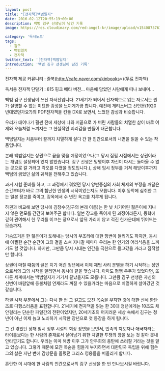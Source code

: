 ```yaml
---
layout: post
title: "[전자책]백범일지"
date: 2016-02-12T20:55:19+00:00
description: 백범 김구 선생님이 남긴 기록
image: https://res.cloudinary.com/red-angel-kr/image/upload/v1540875761/blog_img/etc.jpg

category: '독서노트'  
tags: 
  - 김구
  - 백범일지
  - 전자책
twitter_text: '[전자책]백범일지'
introduction: '백범 김구 선생님이 남긴 기록'
---
```


전자책 제공 커뮤니티 : 즐북(<http://cafe.naver.com/kinbooks>>)(무료 전자책)
  
독서용 전자책 단말기 : 815 핑크 베타 버전&#8230; 마음에 담았던 사람에게 떠나 보내며&#8230;

백범 김구 선생님이 쓰신 자서전입니다. 21세기가 되어서 전자책으로 읽는 저로서는 뭔가 설명할 수 없는 미묘한 감성을 느끼게가끔 합니다. 예전에 게티스버그 선언문(1920년대였던가요?)의 PDF전자책을 킨들 DX로 보면서, 느꼈던 감성과 비슷합니다.

우리가 태어나기 훨씬 전에 세상에 나와 저끝으로 가 버린 사람들의 치열한 삶이 바로 어제와 오늘처럼 느껴지는 그 현실적인 괴리감을 만들어 내곤합니다.

백범일지는 처음부터 끝까지 치열하게 살다 간 한 인간으로서의 내면을 읽을 수 있는 작품입니다.

본래 백범일지는 상권으로 끝을 맺을 예정이었으나(그 당시 집필 시점에서는 상권이라는 개념도 설정되어 있지 않았습니다. 김구 선생은 망명이후 자신이 다시는 돌아올 수 없는 곳으로 갈 거라고 각오를 다졌을 정도입니다.), 상해 임시 정부를 거쳐 해방이후까지 백범의 굵었던 삶의 궤적을 전해주고 있습니다.

과거 시험 준비를 하고, 그 과정에서 겪었던 당시 양반중심의 사회 체제의 부정을 깨달은 순간부터가 바로 그의 험난한 인생의 시작이었는지도 모릅니다. 이후 동학에 심취한 그는 일본 장교를 죽이고, 감옥에서 수 년간 옥고를 치루게 됩니다. 

하권과 비교해 보면 당시에 김창수(김구의 본래 이름)는 한 낯 치기어린 젊은이에 지나지 않은 면모를 간간히 보여주곤 합니다. 일본 장교를 죽이게 된 과정이라든지, 동학에 깊히 관여해서 한 무리를 이끄는 장으로서 앞뒤 가리지 않고 적진 한가운데에 뛰어드는 모습까지.

가슴뜨거운 한 젊은이가 토해내는 당시의 부조리에 대한 항변이 들리기도 하지만, 동시에 아찔한 순간 순간이 그의 곁을 스쳐 지나갈 때마다 우리는 한 인가의 어리석음을 느끼기도 할 것입니다. 하지만, 그만큼 당시 시대는 인간을 극한으로 몰고갔을 거라고 짐작할 만 합니다. 

상권이 마칠 때쯤의 글은 치기 어린 청년에서 이제 제법 사리 분별을 하기 시작하는 성인으로서의 그의 시작을 알리면서 동시에 끝을 맺습니다. 아마도 평행 우주가 있었다면, 또 다른 세계에서는 백범일지가 거기서 끝났을지도 모릅니다. 그만큼 김구 선생은 자신의 신변이 바람앞에 등불처럼 언제라도 꺼질 수 있을거라는 마음으로 치열하게 살아갔던 것 같습니다.

하권 시작 부분에서 그는 다시 한 번 그 길고도 모진 목숨을 부지한 것에 대한 신세 한탄조로 다행스러움을 표현합니다. 21세기에 전자책을 읽는 한 30대 청년에게는 10초도 채 안걸리는 단순한 파일간의 전환이었지만, 20세기초의 어지러운 세상 속에서 김구는 청년이 아닌 이제 늙고 노쇠하기 시작한 장년으로 첫 등장을 하게 됩니다. 

그 간 겪었던 상해 임시 정부 시절의 회상 장면을 보면서, 민족의 지도자나 애국자라는 타이틀보다는 한 사람의 존재로서 살아남기 위한 치열한 투쟁의 장을 보는 것 같아 못내 안타깝기도 합니다. 우리는 이미 해방 이후 그가 안두희의 총탄에 쓰러질 거라는 것을 알고 있습니다. 그렇기 때문에 모진 목숨을 힘들게 부지하면서 대한민국 독립을 위해 힘쓴 그의 삶은 지난 번에 감상문을 올렸던 그리스 영웅들을 떠올리게 합니다. 

혼란한 이 시대에 한 사람의 인간으로서의 김구 선생을 한 번 만나보시길 바랍니다.